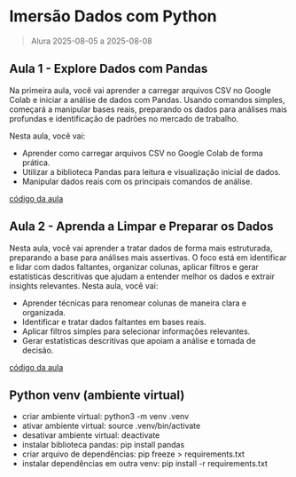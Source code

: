# Imersão Dados com Python

> Alura 2025-08-05 a 2025-08-08

## Aula 1 - Explore Dados com Pandas

Na primeira aula, você vai aprender a carregar arquivos CSV no Google Colab e iniciar a análise de dados com Pandas. Usando comandos simples, começará a manipular bases reais, preparando os dados para análises mais profundas e identificação de padrões no mercado de trabalho.

Nesta aula, você vai:

- Aprender como carregar arquivos CSV no Google Colab de forma prática.
- Utilizar a biblioteca Pandas para leitura e visualização inicial de dados.
- Manipular dados reais com os principais comandos de análise.

[código da aula](/src/aula-01/aula-01.py)

## Aula 2 - Aprenda a Limpar e Preparar os Dados

Nesta aula, você vai aprender a tratar dados de forma mais estruturada, preparando a base para análises mais assertivas. O foco está em identificar e lidar com dados faltantes, organizar colunas, aplicar filtros e gerar estatísticas descritivas que ajudam a entender melhor os dados e extrair insights relevantes.
Nesta aula, você vai:

- Aprender técnicas para renomear colunas de maneira clara e organizada.
- Identificar e tratar dados faltantes em bases reais.
- Aplicar filtros simples para selecionar informações relevantes.
- Gerar estatísticas descritivas que apoiam a análise e tomada de decisão.

[código da aula](/src/aula-02/aula-02.py)

## Python venv (ambiente virtual)

- criar ambiente virtual: python3 -m venv .venv
- ativar ambiente virtual: source .venv/bin/activate
- desativar ambiente virtual: deactivate
- instalar biblioteca pandas: pip install pandas
- criar arquivo de dependências: pip freeze > requirements.txt
- instalar dependências em outra venv: pip install -r requirements.txt
